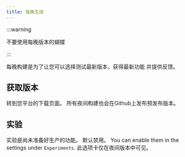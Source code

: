 ```yaml
---
title: 每晚生成
---
```


:::warning

不要使用每晚版本的蝴蝶

:::

每晚构建是为了让您可以选择测试最新版本，获得最新功能 并提供反馈。

## 获取版本

转到您平台的下载页面。
所有夜间构建也会在Github上发布预发布版本。

## 实验

实验是尚未准备好生产的功能。
默认禁用。 You can enable them in the settings under `Experiments`.
此选项卡仅在夜间版本中可见。
